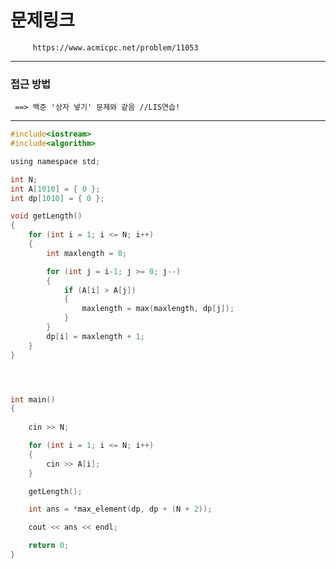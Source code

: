 
# 문제링크

         https://www.acmicpc.net/problem/11053
      
--------------------------------------------------------------------------------------------------

### 접근 방법

     ==> 백준 '상자 넣기' 문제와 같음 //LIS연습!
     
     
--------------------------------------------------------------------------------------------------

```c
#include<iostream>
#include<algorithm>

using namespace std;

int N;
int A[1010] = { 0 };
int dp[1010] = { 0 };

void getLength()
{
	for (int i = 1; i <= N; i++)
	{
		int maxlength = 0;

		for (int j = i-1; j >= 0; j--)
		{
			if (A[i] > A[j])
			{
				maxlength = max(maxlength, dp[j]);
			}
		}
		dp[i] = maxlength + 1;
	}
}




int main()
{
	
	cin >> N;

	for (int i = 1; i <= N; i++)
	{
		cin >> A[i];
	}

	getLength();

	int ans = *max_element(dp, dp + (N + 2));

	cout << ans << endl;

	return 0;
}
```
